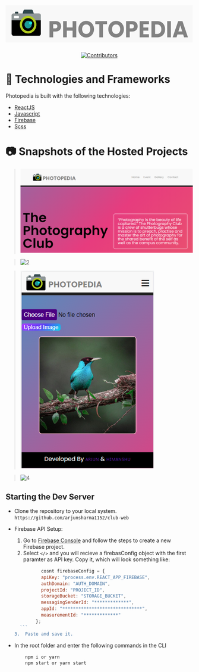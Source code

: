 <p align="center">
<h1 align="center">
	<a href="https://youtemy.tech"><img height=100 src="src/component/logo.png" alt="YouTemy"/></a>
</h1>
</p>

<p align="center">
<a href="https://github.com/arjunsharma1152/club-web/graphs/contributors">
        	<img src="https://img.shields.io/github/contributors/arjunsharma1152/club-web?color=red" alt="Contributors">
	</a>
	</p>
	
# 🚀 Technologies and Frameworks

Photopedia is built with the following technologies:

- [ReactJS](https://reactjs.org/)
- [Javascript](https://www.javascript.com)
- [Firebase](https://firebase.google.com)
- [Scss](https://sass-lang.com)

#  📷 Snapshots of the Hosted Projects

>  ![1](images/page1.PNG)

>  ![2](images/page2.PNG)

>  ![3](images/page3.PNG)

>  ![4](images/page4.PNG)

## Starting the Dev Server

- Clone the repository to your local system. `https://github.com/arjunsharma1152/club-web`

- Firebase API Setup:

  1.  Go to [Firebase Console](https://console.firebase.google.com) and follow the steps to create a new Firebase project.
  2.  Select `</>` and you will recieve a firebasConfig object with the first paramter as API key. Copy it, which will look something like: 
  	
	```js
              cosnt firebaseConfig = {
              apiKey: "process.env.REACT_APP_FIREBASE",
              authDomain: "AUTH_DOMAIN",
              projectId: "PROJECT_ID",
              storageBucket: "STORAGE_BUCKET",
              messagingSenderId: "*************",
              appId: "******************************",
              measurementId: "*************"
            };
      ```
   3.  Paste and save it. 
   
- In the root folder and enter the following commands in the CLI

          npm i or yarn
          npm start or yarn start

